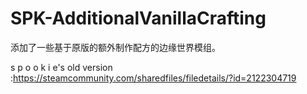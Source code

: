 # SPK-AdditionalVanillaCrafting
添加了一些基于原版的额外制作配方的边缘世界模组。

s p o o k i e's old version :https://steamcommunity.com/sharedfiles/filedetails/?id=2122304719
